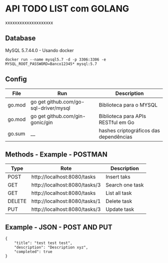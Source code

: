 # API TODO LIST com GOLANG
xxxxxxxxxxxxxxxxxxxx

## Database
MySQL 5.7.44.0 - Usando docker
```
docker run --name mysql5.7 -d -p 3306:3306 -e MYSQL_ROOT_PASSWORD=Banco12345* mysql:5.7
```

## Config

File|Run|Description
-|-|-
go.mod|go get github.com/go-sql-driver/mysql|Biblioteca para o MYSQL
go.mod|go get github.com/gin-gonic/gin|Biblioteca para APIs RESTful em Go
go.sum|__|hashes criptográficos das dependências

## Methods - Example - POSTMAN

Type|Rote|Description
-|-|-
POST|http://localhost:8080/tasks|Insert taks
GET|http://localhost:8080/tasks/3|Search one task
GET|http://localhost:8080/tasks|List all task
DELETE|http://localhost:8080/tasks/1|Delete task
PUT|http://localhost:8080/tasks/3|Update task

## Example - JSON - POST AND PUT
```
{
    "title": "test test test",
    "description": "Description xyz",
    "completed": true
}
```
